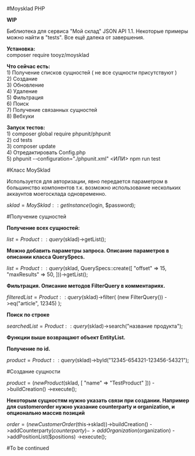 #Moysklad PHP

**WIP**

Библиотека для сервиса "Мой склад" JSON API 1.1. Некоторые примеры можно найти в "tests". Все ещё далека от завершения.

**Установка:**<br />
    composer require tooyz/moysklad

**Что сейчас есть:**<br />
    1) Получение списков сущностей ( не все сущности присутствуют )<br />
    2) Создание<br />
    3) Обновление<br />
    4) Удаление<br />
    5) Фильтрация<br />
    6) Поиск<br />
    7) Получение связанных сущностей<br />
    8) Вебхуки<br />
    
**Запуск тестов:**<br />
    1) composer global require phpunit/phpunit<br />
    2) cd tests<br />
    3) composer update<br />
    4) Отредактировать Config.php <br />
    5) phpunit --configuration="./phpunit.xml" <ИЛИ> npm run test
    

#Класс MoySklad

Используется для авторизации, явно передается параметром в большинство компонентов т.к. возможно использование нескольких аккаунтов моегосклада одновременно.

$sklad = MoySklad::getInstance($login, $password);

#Получение сущностей

**Получение всех сущностей:**

$list = Product::query($sklad)->getList();

**Можно добавить параметры запроса. Описание параметров в описании класса QuerySpecs.**

$list = Product::query($sklad, QuerySpecs::create([
    "offset" => 15, 
    "maxResults" => 50,
]))->getList();

**Фильтрация. Описание методов FilterQuery в комментариях.**

$filteredList = Product::query($sklad)->filter(
    (new FilterQuery())
        ->eq("article", 12345)
);

**Поиск по строке**

$searchedList = Product::query($sklad)->search("название продукта");

**Функции выше возвращают объект EntityList.**

**Получение по id.**

$product = Product::query($sklad)->byId("12345-654321-123456-54321");

#Создание сущности

$product = (new Product($sklad, [
                       "name" => "TestProduct"
                   ]))
                   ->buildCreation()
                   ->execute();
                   
**Некоторым сущностям нужно указать связи при создании. Например для customerorder нужно указание counterparty и organization,
 и опционально массив позиций**

$order = (new CustomerOrder($this->sklad))->buildCreation()
    ->addCounterparty($counterparty)
    ->addOrganization($organization)
    ->addPositionList($positions)
    ->execute();

#To be continued
